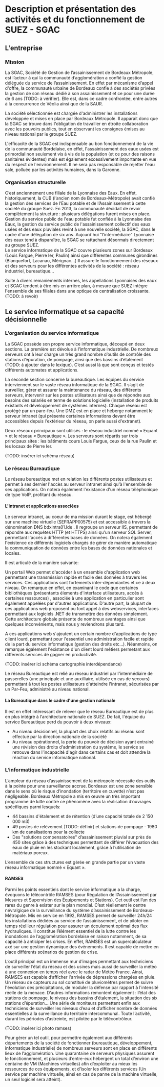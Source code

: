 # Description et présentation des activités et du fonctionnement de SUEZ - SGAC

## L'entreprise

### Mission

La SGAC, Société de Gestion de l’assainissement de Bordeaux Métropole, est l’acteur à qui la communauté d’agglomération a confié la gestion déléguée du service de l’assainissement. 
En effet par mécanisme d'appel d'offre, la communauté urbaine de Bordeaux confie à des sociétés privées la gestion de son réseau dédié à son assainissement et ce pour une durée de 6 ans (TODO: à vérifier). Elle est, dans ce cadre confrontée, entre autres à la concurrence de Véolia ainsi que de la SAUR. 

La société sélectionnée est chargée d'administrer les installations développée et mises en place par Bordeaux Métropole. Il apparait donc que la SGAC se trouve dans l'obligation de travailler en étroite collaboration avec les pouvoirs publics, tout en observant les consignes émises au niveau national par le groupe SUEZ. 

L'efficacité de la SGAC est indispensable au bon fonctionnement de la vie de la communauté Bordelaise, en effet, l'assainissement des eaux usées est primordial non seulement vis à vis de la population (et ce pour des raisons sanitaires évidentes) mais est également excessivement importante en vue du respect de l'environnement. Il ne sera pas responsable de rejetter l'eau sale, polluée par les activités humaines, dans la Garonne. 

### Organisation structurelle

C’est anciennement une filiale de la Lyonnaise des Eaux. En effet, historiquement, la CUB (l’ancien nom de Bordeaux-Métropole) avait confié la gestion des services de l’Eau potable et de l’Assainissement  à cette société du groupe Suez. En 2013, la communauté décidait de revoir complètement la structure : plusieurs délégations furent mises en place. Gestion du service public de l'eau potable fut confiée à la Lyonnaise des Eaux, la gestion du service public de l'assainissement collectif des eaux usées et des eaux pluviales revint à une nouvelle société, la SGAC, dans le cadre d'une délégation de six ans. Aujourd'hui "l'intermédiaire" Lyonnaise des eaux tend à disparaître, la SGAC se rattachant désormais directement au groupe SUEZ.  
Le service informatique de la SGAC couvre plusieurs zones sur Bordeaux (Louis Fargue, Pierre Ier, Paulin) ainsi que différentes communes girondines (Blanquefort, Lacanau, Mérignac…) Il assure le fonctionnement des réseaux et des serveurs pour les différentes activités de la société : réseau industriel, bureautique…

Suite à divers remaniements internes, les appellations Lyonnaises des eaux et SGAC tendent à être mis en arrière plan, à mesure que SUEZ intègre l'ensemble de ses filiales dans une optique de centralisation croissante. (TODO: à revoir)

## Le service informatique et sa capacité décisionnelle

### L'organisation du service informatique 

La SGAC possède son propre service informatique, découpé en deux sections. La première est dévolue à l’informatique industrielle. De nombreux serveurs ont à leur charge un très grand nombre d’outils de contrôle des stations d’épuration, de pompage, ainsi que des bassins d’étalement (TODO: à ajouter dans le lexique). C’est aussi là que sont conçus et testés différents automates et applications.  

La seconde section concerne la bureautique.  Les équipes du service interviennent sur le vaste réseau informatique de la SGAC. Il s’agit de surveiller, gérer et assurer la maintenance du réseau, des différents serveurs, intervenir sur les postes utilisateurs ainsi que de répondre aux besoins des salariés en terme de solutions logicielle (installation de produits existants et développement de systèmes internes). Chaque réseau est protégé par un pare-feu. Une DMZ est en place et héberge notamment le serveur intranet (qui présente certaines informations devant être accessibles depuis l'extérieur du réseau, on parle aussi d'extranet).  

Deux réseaux principaux sont utilisés : le réseau industriel nommé « Equant » et le réseau « Bureautique ». Les serveurs sont répartis sur trois principaux sites : les bâtiments cours Louis Fargue, ceux de la rue Paulin et les locaux de Pierre Ier.  

(TODO: insérer ici schéma réseau) 

### Le réseau Bureautique

Le réseau bureautique met en relation les différents postes utilisateurs et permet à ses dernier l'accès au serveur intranet ainsi qu'à l'ensemble de ses applications. On notera également l'existance d'un réseau téléphonique de type VoIP, profitant du réseau. 

#### L'intranet et applications associées

Le serveur intranet, au coeur de ma mission durant le stage, est hébergé sur une machine virtuelle (SEFRAPP00575) et est accessible à travers la dénomination DNS bdxintra01.lde . 
Il regroupe un serveur IIS, permettant de répondre aux requètes HTTP (et HTTPS) ainsi qu'un serveur SQL Server, permettant l'accès à différentes bases de données. On notera également l'existence de différents logiciels chargés de gérer de manière automatique la communiquation de données entre les bases de données nationales et locales. 

Il est articulé de la manière suivante:

Un portail Web permet d'accéder à un ensemble d'application web permettant une transmission rapide et facile des données à travers les services.
Ces applications sont fortements inter-dépendantes et ce à deux niveau. On remarque en effet, en examinant le code que certaines bibliothèques (présentants élements d'interface utilisateurs, accès à certaines ressources) , associée à une application en particulier sont également appelées par d'autres applications. D'autre part, la plupart de ces applications web proposent ou font appel à des webservices, interfaces permettant aux logiciels .NET de transmettre des données simplement. 
Cette architecture globale présente de nombreux avantages ainsi que quelques inconvénients, mais nous y reviendrons plus tard. 

A ces applications web s'ajoutent un certain nombre d'applications de type client lourd, permettant pour l'essentiel une administration facile et rapide de la part du service informatique (gestion des droits etc...). Néanmoins, on remarque également l'existance d'un client lourd métiers permetant aux différents services de gagner en productivité. 

(TODO: insérer ici schéma cartographie interdépendance)

Le réseau Bureautique est relié au réseau industriel par l'intermédiaire de passerelles (une principale et une auxilliaire, utilisée en cas de secours) permettant à tout les postes utilisateurs d'atteindre l'intranet, sécurisées par un Par-Feu, administré au niveau national. 

#### La Bureautique dans le cadre d'une gestion nationale

Il est en effet intéressant de relever que le réseau Bureautique est de plus en plus intégré à l'architecture nationale de SUEZ. De fait, l'équipe du service Bureautique perd du pouvoir à deux niveaux: 

* Au niveau décisionnel, la plupart des choix relatifs au réseau sont effectué par la direction nationale de la société 
* Au niveau opérationnel, la perte du pouvoir de décision ayant entrainé une révision des droits d'administration du système, le service se retrouve dans l'incapacité d'agir dans certains cas et doit attendre la réaction du service informatique national. 

### L'informatique industrielle

L’ampleur du réseau d’assainissement de la métropole nécessite des outils à la pointe pour une surveillance accrue. Bordeaux est une zone sensible dans le sens où le risque d’inondation (territoire en cuvette) n’est pas négligeable. Bordeaux Métropole a mis en œuvre un très important programme de lutte contre ce phénomène avec la réalisation d’ouvrages spécifiques parmi lesquels:  

* 44 bassins d'étalement et de rétention (d’une capacité totale de 2 150 000 m3) 
* 49 postes de relèvement (TODO: définir) et stations de pompage - 1980 km de canalisations pour la collecte 
*  Des "solutions compensatoires" d’assainissement pluvial sur près de 450 sites grâce à des techniques permettant de différer l’évacuation des eaux de pluie en les stockant localement, grâce à l’utilisation de matériaux poreux.   

L’ensemble de ces structures est gérée en grande partie par un vaste réseau informatique nommé « Equant ».

#### RAMSES

Parmi les points essentiels dont le service informatique a la charge, évoquons le télécontrôle RAMSES (pour Régulation de l’Assainissement par Mesures et Supervision des Équipements et Stations).  Cet outil est l’un des rares du genre à exister sur le plan mondial. C’est réellement le centre névralgique de la surveillance du système d’assainissement de Bordeaux-Métropole. Mis en service en 1992, RAMSES  permet de surveiller 24h/24 les installations dédiées au service de l’assainissement, et de piloter en temps réel leur régulation pour assurer un écoulement optimal des flux hydrauliques.  Il constitue l’élément essentiel de la lutte contre les inondations de l’agglomération bordelaise en raison notamment, de sa capacité à anticiper les crises. En effet, RAMSES est un supercalculateur axé sur une gestion dynamique des événements. Il est capable de mettre en place différents scénarios de gestion de crise.  

L’outil principal est un immense mur d’images permettant aux techniciens de surveiller l’état du réseau et des usines mais aussi de surveiller la météo à une connexion en temps réel avec le radar de Météo France. Ainsi, RAMSES est capable d’afficher l'arrivée de dépressions chargées en pluie. Un réseau de capteurs au sol constitué de pluviomètres permet de suivre l'évolution des précipitations, de moduler la défense par rapport à l'intensité réelle de la menace. D’autres informations remontent également : l’état des stations de pompage, le niveau des bassins d’étalement, la situation des six stations d’épuration… Une série de moniteurs permettent enfin aux techniciens de surveiller les niveaux d’eau et d’afficher nombre de données essentielles à la surveillance du territoire intercommunal. Toute l’activité, durant les périodes d’astreinte, est pilotée par le télécontrôleur.  

(TODO: insérer ici photo ramses)

Pour gérer un tel outil, pour permettre également aux différents départements de la société de fonctionner (bureautique, développement, informatique industrielle) de nombreux serveurs sont en place en différents lieux de l’agglomération. Une quarantaine de serveurs physiques assurent le fonctionnement, et plusieurs d’entre-eux hébergent un total d’environ une centaine de VM (Machines virtuelles) afin d’exploiter au mieux les ressources de ces équipements, et d'isoler les différents services (Un service par machine virtuelle, ainsi en cas de panne de la machine virtuelle, un seul logiciel sera atteint).   






